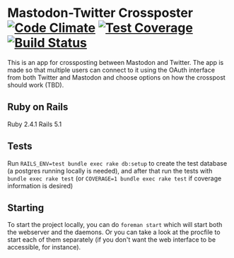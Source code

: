 # Mastodon-Twitter Crossposter [![Code Climate](https://codeclimate.com/github/renatolond/mastodon-twitter-poster/badges/gpa.svg)](https://codeclimate.com/github/renatolond/mastodon-twitter-poster) [![Test Coverage](https://codeclimate.com/github/renatolond/mastodon-twitter-poster/badges/coverage.svg)](https://codeclimate.com/github/renatolond/mastodon-twitter-poster/coverage) [![Build Status](https://travis-ci.org/renatolond/mastodon-twitter-poster.svg?branch=master)](https://travis-ci.org/renatolond/mastodon-twitter-poster)

This is an app for crossposting between Mastodon and Twitter. The app is made so that multiple users can connect to it using the OAuth interface from both Twitter and Mastodon and choose options on how the crosspost should work (TBD).

## Ruby on Rails

Ruby 2.4.1
Rails 5.1

## Tests

Run `RAILS_ENV=test bundle exec rake db:setup` to create the test database (a postgres running locally is needed), and after that run the tests with `bundle exec rake test` (or `COVERAGE=1 bundle exec rake test` if coverage information is desired)

## Starting
To start the project locally, you can do `foreman start` which will start both the webserver and the daemons. Or you can take a look at the procfile to start each of them separately (if you don't want the web interface to be accessible, for instance).
